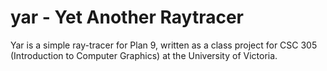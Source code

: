 # yar - Yet Another Raytracer

Yar is a simple ray-tracer for Plan 9, written as a class project for
CSC 305 (Introduction to Computer Graphics) at the University of
Victoria.
